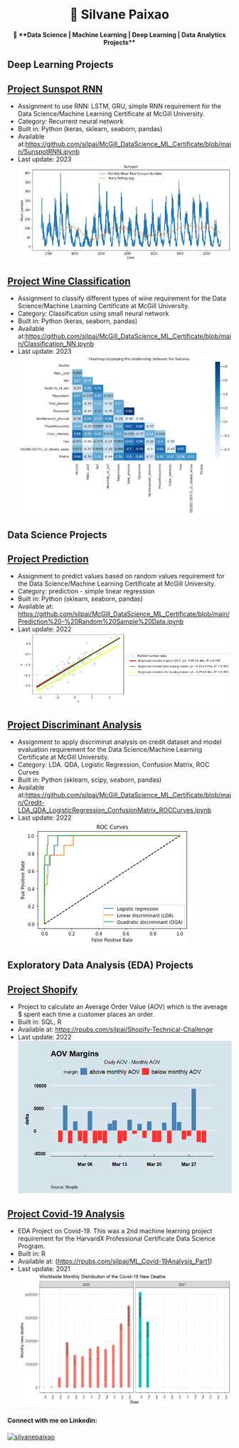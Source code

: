 <h1 align="center">👋 Silvane Paixao</h1>
<h4 align="center">👯  **Data Science | Machine Learning | Deep Learning | Data Analytics Projects** </h4>

<h2 align="left"> Deep Learning Projects </h2>

## [Project Sunspot RNN](https://github.com/silpai/McGill_DataScience_ML_Certificate/blob/main/SunspotRNN.ipynb)
* Assignment to use RNN: LSTM, GRU, simple RNN requirement for the Data Science/Machine Learning Certificate at McGill University.
* Category: Recurrent neural network
* Built in: Python (keras, sklearn, seaborn, pandas)
* Available at:https://github.com/silpai/McGill_DataScience_ML_Certificate/blob/main/SunspotRNN.ipynb
* Last update: 2023
![](https://github.com/silpai/SilvanePortfolio/blob/main/Images/Sunspot%20timeSeries.png)

## [Project Wine Classification](https://github.com/silpai/McGill_DataScience_ML_Certificate/blob/main/Classification_NN.ipynb)
* Assignment to classify different types of wine requirement for the Data Science/Machine Learning Certificate at McGill University.
* Category: Classification using small neural network
* Built in: Python (keras, seaborn, pandas)
* Available at:https://github.com/silpai/McGill_DataScience_ML_Certificate/blob/main/Classification_NN.ipynb
* Last update: 2023
![](https://github.com/silpai/SilvanePortfolio/blob/main/Images/wine%20corr.png)
</a> </p>

<h2 align="left"> Data Science Projects </h2>

## [Project Prediction](https://github.com/silpai/McGill_DataScience_ML_Certificate/blob/main/Prediction%20-%20Random%20Sample%20Data.ipynb)
* Assignment to predict values based on random values requirement for the Data Science/Machine Learning Certificate at McGill University.
* Category: prediction - simple linear regression
* Built in: Python (sklearn, seaborn, pandas)
* Available at: https://github.com/silpai/McGill_DataScience_ML_Certificate/blob/main/Prediction%20-%20Random%20Sample%20Data.ipynb
* Last update: 2022
![](https://github.com/silpai/SilvanePortfolio/blob/main/Images/random_LR.png)

## [Project Discriminant Analysis](https://github.com/silpai/McGill_DataScience_ML_Certificate/blob/main/Credit-LDA_QDA_LogisticRegression_ConfusionMatrix_ROCCurves.ipynb)
* Assignment to apply discriminat analysis on credit dataset and model evaluation requirement for the Data Science/Machine Learning Certificate at McGill University.
* Category: LDA. QDA, Logistic Regression, Confusion Matrix, ROC Curves
* Built in: Python (sklearn, scipy, seaborn, pandas)
* Available at:https://github.com/silpai/McGill_DataScience_ML_Certificate/blob/main/Credit-LDA_QDA_LogisticRegression_ConfusionMatrix_ROCCurves.ipynb
* Last update: 2022
![](https://github.com/silpai/SilvanePortfolio/blob/main/Images/ROCcurve.png)

</a> </p>

<h2 align="left"> Exploratory Data Analysis (EDA) Projects </h2>

## [Project Shopify](https://github.com/silpai/ShopifyChallenge)
* Project to calculate an Average Order Value (AOV) which is the average $ spent each time a customer places an order.
* Built in: SQL, R 
* Available at: https://rpubs.com/silpai/Shopify-Technical-Challenge
* Last update: 2022
![](https://github.com/silpai/SilvanePortfolio/blob/main/Images/AOV%20Margins.png) 

## [Project Covid-19 Analysis](https://github.com/silpai/Machine-Learning---Covid-19)
* EDA Project on Covid-19. This was a 2nd machine learning project requirement for the HarvardX Professional Certificate Data Science Program.
* Built in: R 
* Available at: (https://rpubs.com/silpai/ML_Covid-19Analysis_Part1)
* Last update: 2021
![](https://github.com/silpai/SilvanePortfolio/blob/main/Images/Covid_19Deaths2020.png)
</a> </p>

<h4 align="left">Connect with me on Linkedin:</h4>
<p align="left">
<a href="https://linkedin.com/in/silvanepaixao" target="blank"><img align="center" src="https://raw.githubusercontent.com/rahuldkjain/github-profile-readme-generator/master/src/images/icons/Social/linked-in-alt.svg" alt="silvanepaixao" height="30" width="40" /></a>
</p>
